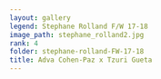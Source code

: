 ```yaml
---
layout: gallery
legend: Stephane Rolland F/W 17-18
image_path: stephane_rolland2.jpg
rank: 4
folder: stephane-rolland-FW-17-18
title: Adva Cohen-Paz x Tzuri Gueta
---
```

